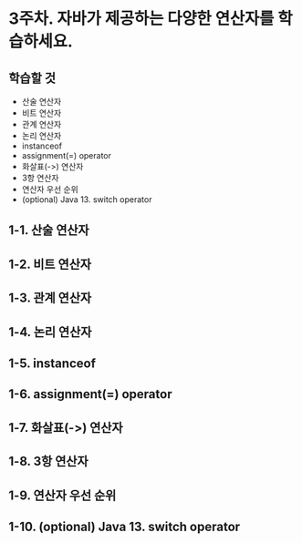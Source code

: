 3주차. 자바가 제공하는 다양한 연산자를 학습하세요.
=======================================
학습할 것
-------------
- 산술 연산자
- 비트 연산자
- 관계 연산자
- 논리 연산자
- instanceof
- assignment(=) operator
- 화살표(->) 연산자
- 3항 연산자
- 연산자 우선 순위
- (optional) Java 13. switch operator


1-1. 산술 연산자
--------------------------------------------







1-2. 비트 연산자
--------------------------------------------






1-3. 관계 연산자
--------------------------------------------





1-4. 논리 연산자
--------------------------------------------







1-5. instanceof
--------------------------------------------




1-6. assignment(=) operator
--------------------------------------------





1-7. 화살표(->) 연산자
--------------------------------------------





1-8. 3항 연산자
--------------------------------------------






1-9. 연산자 우선 순위
--------------------------------------------






1-10. (optional) Java 13. switch operator
--------------------------------------------


